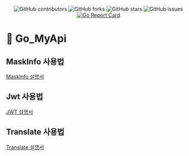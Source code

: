 <div align="center">
  
![GitHub contributors](https://img.shields.io/github/contributors/jjmin321/My_api)
![GitHub forks](https://img.shields.io/github/forks/jjmin321/My_api?label=Forks)
![GitHub stars](https://img.shields.io/github/stars/jjmin321/My_api?style=Stars)
![GitHub issues](https://img.shields.io/github/issues-raw/jjmin321/My_api)
[![Go Report Card](https://goreportcard.com/badge/github.com/jjmin321/My_api)](https://goreportcard.com/report/github.com/jjmin321/My_api)

</div>

# 🚀 Go_MyApi 

## MaskInfo 사용법
<a href="https://jjmin321.github.io/development/Mask-Api를-만들면서-배운-점/" target="_blank">MaskInfo 설명서</a>


## Jwt 사용법
<a href="https://jjmin321.github.io/development/Jwt-api-사용법/" target="_blank">JWT 설명서</a>

## Translate 사용법
<a href="https://jjmin321.github.io/development/Translate-api-사용법/" target="_blank">Translate 설명서</a>




